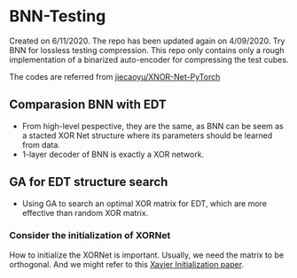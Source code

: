 # BNN-Testing
Created on 6/11/2020. The repo has been updated again on 4/09/2020.
Try BNN for lossless testing compression.
This repo only contains only a rough implementation of a binarized auto-encoder for compressing the test cubes.

The codes are referred from [jiecaoyu/XNOR-Net-PyTorch](https://github.com/jiecaoyu/XNOR-Net-PyTorch)

## Comparasion BNN with EDT
* From high-level pespective, they are the same, as BNN can be seem as a stacted XOR Net structure where its parameters should be learned from data.
* 1-layer decoder of BNN is exactly a XOR network.
  
## GA for EDT structure search
* Using GA to search an optimal XOR matrix for EDT, which are more effective than random XOR matrix.

### Consider the initialization of XORNet
How to initialize the XORNet is important. Usually, we need the matrix to be orthogonal. And we might refer to this [Xavier Initialization paper](http://proceedings.mlr.press/v9/glorot10a/glorot10a.pdf).




